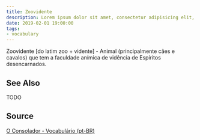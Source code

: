 ```yaml
---
title: Zoovidente
description: Lorem ipsum dolor sit amet, consectetur adipisicing elit, sed do eiusmod tempor incididunt ut labore et dolore magna aliqua.  TODO
date: 2019-02-01 19:00:00
tags:
- vocabulary
---
```


Zoovidente [do latim zoo + vidente] - Animal (principalmente cães e cavalos) que tem a faculdade anímica de vidência de Espíritos desencarnados.

## See Also
TODO

## Source
[O Consolador - Vocabulário (pt-BR)](http://www.oconsolador.com.br/linkfixo/vocabulario/principal.html)
